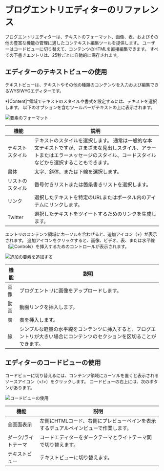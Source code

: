 # ブログエントリエディターのリファレンス

ブログエントリエディターは、テキストのフォーマット、画像、表、およびその他の豊富な機能の管理に適したコンテキスト編集ツールを提供します。 ユーザーはコードビューに切り替えて、コンテンツのHTMLを直接編集できます。 すべての下書きエントリは、25秒ごとに自動的に保存されます。

## エディターのテキストビューの使用

テキストビューは、テキストやその他の種類のコンテンツを入力および編集できるWYSIWYGエディターです。

*[Content]*領域でテキストのスタイルや書式を設定するには、テキストを選択します。 以下のオプションを含むツールバーがテキストの上に表示されます。

![要素のフォーマット](./blog-entry-editor-reference/images/01.png)

| 機能       | 説明                                                                                          |
| -------- | ------------------------------------------------------------------------------------------- |
| テキストスタイル | テキストのスタイルを選択します。 通常は一般的な本文テキストですが、さまざまな見出しスタイル、アラートまたはエラーメッセージのスタイル、コードスタイルなどから選択することもできます。 |
| 書体       | 太字、斜体、または下線を選択します。                                                                          |
| リストのスタイル | 番号付きリストまたは箇条書きリストを選択します。                                                                    |
| リンク      | 選択したテキストを特定のURLまたはポータル内のアイテムにリンクします。                                                        |
| Twitter  | 選択したテキストをツイートするためのリンクを生成します。                                                                |

エントリのコンテンツ領域にカーソルを合わせると、追加アイコン（+）が表示されます。 追加アイコンをクリックすると、画像、ビデオ、表、または水平線（![Controls](../../images/icon-content-insert-controls.png)）を挿入するためのコントロールが表示されます。

![追加の要素を追加する](./blog-entry-editor-reference/images/02.png)

| 機能 | 説明                                                            |
| -- | ------------------------------------------------------------- |
| 画像 | ブログエントリに画像をアップロードします。                                         |
| 動画 | 動画リンクを挿入します。                                                  |
| 表  | 表を挿入します。                                                      |
| 線  | シンプルな軽量の水平線をコンテンツに挿入すると、ブログエントリが大きい場合にコンテンツのセクションを区切ることができます。 |

## エディターのコードビューの使用

コードビューに切り替えるには、コンテンツ領域にカーソルを置くと表示されるソースアイコン（\</\>）をクリックします。 コードビューの右上には、次のボタンがあります。

![コードビューの使用](./blog-entry-editor-reference/images/03.png)

| 機能         | 説明                                           |
| ---------- | -------------------------------------------- |
| 全画面表示      | 左側にHTMLコード、右側にプレビューペインを表示するデュアルペインビューで作業します。 |
| ダーク/ライトテーマ | コードエディターをダークテーマとライトテーマ間で切り替えます。              |
| テキストビュー    | テキストビューに切り替えます。                              |
